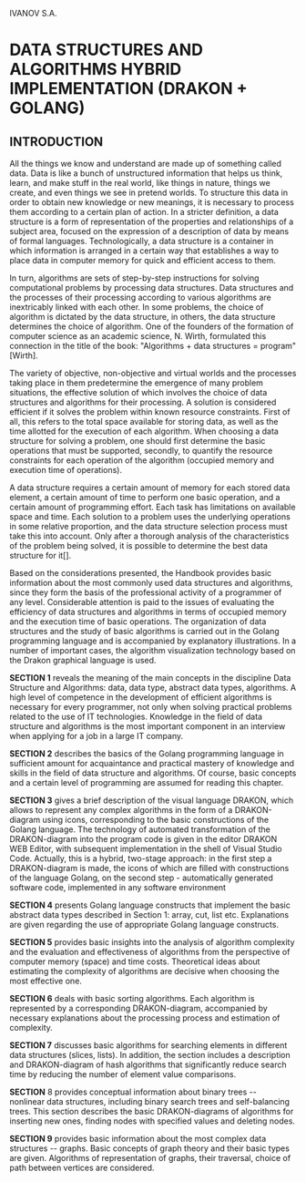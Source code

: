 IVANOV S.A.

# DATA STRUCTURES AND ALGORITHMS HYBRID IMPLEMENTATION (DRAKON + GOLANG)

## INTRODUCTION 
All the things we know and understand are made up of something called data. Data is like a bunch of unstructured information that helps us think, learn, and make stuff in the real world, like things in nature, things we create, and even things we see in pretend worlds.
To structure this data in order to obtain new knowledge or new meanings, it is necessary to process them according to a certain plan of action. 
In a stricter definition, a data structure is a form of representation
of the properties and relationships of a subject area, focused on the
expression of a description of data by means of formal languages.
Technologically, a data structure is a container in which information is
arranged in a certain way that establishes a way to place data in
computer memory for quick and efficient access to them.

In turn, algorithms are sets of step-by-step instructions for solving
computational problems by processing data structures. Data structures
and the processes of their processing according to various algorithms
are inextricably linked with each other. In some problems, the choice of
algorithm is dictated by the data structure, in others, the data
structure determines the choice of algorithm. One of the founders of the
formation of computer science as an academic science, N. Wirth,
formulated this connection in the title of the book: \"Algorithms + data
structures = program\" \[Wirth\].

The variety of objective, non-objective and virtual worlds and the
processes taking place in them predetermine the emergence of many
problem situations, the effective solution of which involves the choice
of data structures and algorithms for their processing. A solution is
considered efficient if it solves the problem within known resource
constraints. First of all, this refers to the total space available for
storing data, as well as the time allotted for the execution of each
algorithm. When choosing a data structure for solving a problem, one
should first determine the basic operations that must be supported,
secondly, to quantify the resource constraints for each operation of the
algorithm (occupied memory and execution time of operations).

A data structure requires a certain amount of memory for each stored
data element, a certain amount of time to perform one basic operation,
and a certain amount of programming effort. Each task has limitations on
available space and time. Each solution to a problem uses the underlying
operations in some relative proportion, and the data structure selection
process must take this into account. Only after a thorough analysis of
the characteristics of the problem being solved, it is possible to
determine the best data structure for it\[\].

Based on the considerations presented, the Handbook provides basic
information about the most commonly used data structures and algorithms,
since they form the basis of the professional activity of a programmer
of any level. Considerable attention is paid to the issues of evaluating
the efficiency of data structures and algorithms in terms of occupied
memory and the execution time of basic operations. The organization of
data structures and the study of basic algorithms is carried out in the
Golang programming language and is accompanied by explanatory
illustrations. In a number of important cases, the algorithm
visualization technology based on the Drakon graphical language is used.

**SECTION 1** reveals the meaning of the main concepts in the discipline
Data Structure and Algorithms: data, data type, abstract data types,
algorithms. A high level of competence in the development of efficient
algorithms is necessary for every programmer, not only when solving
practical problems related to the use of IT technologies. Knowledge in
the field of data structure and algorithms is the most important
component in an interview when applying for a job in a large IT company.

**SECTION 2** describes the basics of the Golang programming language in
sufficient amount for acquaintance and practical mastery of knowledge
and skills in the field of data structure and algorithms. Of course,
basic concepts and a certain level of programming are assumed for
reading this chapter.

**SECTION 3** gives a brief description of the visual language DRAKON,
which allows to represent any complex algorithms in the form of a
DRAKON-diagram using icons, corresponding to the basic constructions of
the Golang language. The technology of automated transformation of the
DRAKON-diagram into the program code is given in the editor DRAKON WEB
Editor, with subsequent implementation in the shell of Visual Studio
Code. Actually, this is a hybrid, two-stage approach: in the first step
a DRAKON-diagram is made, the icons of which are filled with
constructions of the language Golang, on the second step - automatically
generated software code, implemented in any software environment

**SECTION 4** presents Golang language constructs that implement the
basic abstract data types described in Section 1: array, cut, list etc.
Explanations are given regarding the use of appropriate Golang language
constructs.

**SECTION 5** provides basic insights into the analysis of algorithm
complexity and the evaluation and effectiveness of algorithms from the
perspective of computer memory (space) and time costs. Theoretical ideas
about estimating the complexity of algorithms are decisive when choosing
the most effective one.

**SECTION 6** deals with basic sorting algorithms. Each algorithm is
represented by a corresponding DRAKON-diagram, accompanied by necessary
explanations about the processing process and estimation of complexity.

**SECTION 7** discusses basic algorithms for searching elements in
different data structures (slices, lists). In addition, the section
includes a description and DRAKON-diagram of hash algorithms that
significantly reduce search time by reducing the number of element value
comparisons.

**SECTION** 8 provides conceptual information about binary trees --
nonlinear data structures, including binary search trees and
self-balancing trees. This section describes the basic DRAKON-diagrams
of algorithms for inserting new ones, finding nodes with specified
values and deleting nodes.

**SECTION 9** provides basic information about the most complex data
structures -- graphs. Basic concepts of graph theory and their basic
types are given. Algorithms of representation of graphs, their
traversal, choice of path between vertices are considered.
